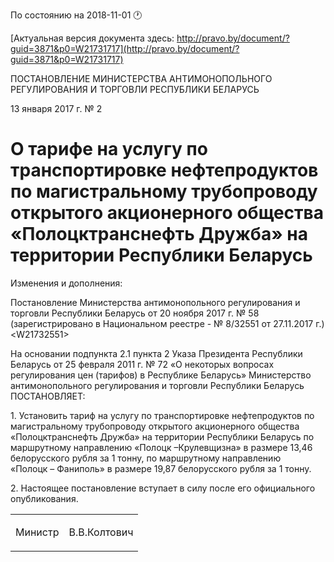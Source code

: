 По состоянию на 2018-11-01 &#x1F550;

[Актуальная версия документа здесь: http://pravo.by/document/?guid=3871&p0=W21731717](http://pravo.by/document/?guid=3871&p0=W21731717)

<p>ПОСТАНОВЛЕНИЕ МИНИСТЕРСТВА АНТИМОНОПОЛЬНОГО РЕГУЛИРОВАНИЯ И ТОРГОВЛИ РЕСПУБЛИКИ БЕЛАРУСЬ</p>
<p>13 января 2017 г. № 2</p>
<h1>О тарифе на услугу по транспортировке нефтепродуктов по магистральному трубопроводу открытого акционерного общества «Полоцктранснефть Дружба» на территории Республики Беларусь</h1>
<p>Изменения и дополнения:</p>
<p>Постановление Министерства антимонопольного регулирования и торговли Республики Беларусь от 20 ноября 2017 г. № 58 (зарегистрировано в Национальном реестре - № 8/32551 от 27.11.2017 г.) &lt;W21732551&gt;</p>
<p></p>
<p>На основании подпункта 2.1 пункта 2 Указа Президента Республики Беларусь от 25 февраля 2011 г. № 72 «О некоторых вопросах регулирования цен (тарифов) в Республике Беларусь» Министерство антимонопольного регулирования и торговли Республики Беларусь ПОСТАНОВЛЯЕТ:</p>
<p>1. Установить тариф на услугу по транспортировке нефтепродуктов по магистральному трубопроводу открытого акционерного общества «Полоцктранснефть Дружба» на территории Республики Беларусь по маршрутному направлению «Полоцк –Крулевщизна» в размере 13,46 белорусского рубля за 1 тонну, по маршрутному направлению «Полоцк – Фаниполь» в размере 19,87 белорусского рубля за 1 тонну.</p>
<p>2. Настоящее постановление вступает в силу после его официального опубликования.</p>
<p></p>
<table><tr>
<td><p>Министр</p></td>
<td><p>В.В.Колтович</p></td>
</tr></table>
<p></p>